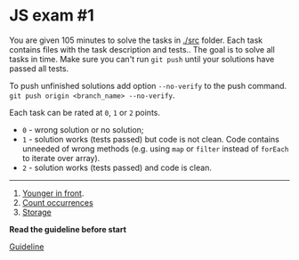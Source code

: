 # JS exam #1

You are given 105 minutes to solve the tasks in [./src](./src) folder. Each task 
contains files with the task description and tests.. The goal is to solve all 
tasks in time. Make sure you can't run `git push` until your solutions have 
passed all tests. 

To push unfinished solutions add option `--no-verify` to the push command. <br>
 `git push origin <branch_name> --no-verify`.
 
Each task can be rated at `0`, `1` or `2` points.

* `0` - wrong solution or no solution;
* `1` - solution works (tests passed) but code is not clean. Code contains 
unneeded of wrong methods (e.g. using `map` or `filter` instead of `forEach` to 
iterate over array).
* `2` - solution works (tests passed) and code is clean.

---
 
1. [Younger in front](./src/youngerInFront/youngerInFront.js). 
2. [Count occurrences](./src/countOccurrences/countOccurrences.js)
3. [Storage](./src/storage/storage.js)

**Read the guideline before start**

[Guideline](https://github.com/mate-academy/js_task-guideline/blob/master/README.md)
